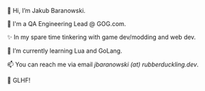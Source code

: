 📛 Hi, I’m Jakub Baranowski.

👔 I'm a QA Engineering Lead @ GOG.com.

✨ In my spare time tinkering with game dev/modding and web dev.

🌱 I’m currently learning Lua and GoLang.

📫 You can reach me via email *jbaranowski (at) rubberduckling.dev*.

🙇 GLHF!
